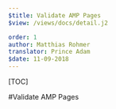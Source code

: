 ```yaml
---
$title: Validate AMP Pages
$view: /views/docs/detail.j2

order: 1
author: Matthias Rohmer
translator: Prince Adam
$date: 11-09-2018
---
```


[TOC]

#Validate AMP Pages
